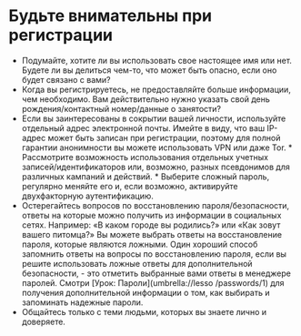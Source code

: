 [Title]: # (Будьте внимательны при регистрации)
[Order]: # (1)

# Будьте внимательны при регистрации 

* Подумайте, хотите ли вы использовать свое настоящее имя или нет. Будете ли вы делиться чем-то, что может быть опасно, если оно будет связано с вами?
* Когда вы регистрируетесь, не предоставляйте больше информации, чем необходимо. Вам действительно нужно указать свой день рождения/контактный номер/данные о занятости?
* Если вы заинтересованы в сокрытии вашей личности, используйте отдельный адрес электронной почты. Имейте в виду, что ваш IP-адрес может быть записан при регистрации, поэтому для полной гарантии анонимности вы можете использовать VPN или даже Tor. * Рассмотрите возможность использования отдельных учетных записей/идентификаторов или, возможно, разных псевдонимов для различных кампаний и действий. * Выберите сложный пароль, регулярно меняйте его и, если возможно, активируйте двухфакторную аутентификацию.
* Остерегайтесь вопросов по восстановлению пароля/безопасности, ответы на которые можно получить из информации в социальных сетях. Например: «В каком городе вы родились?» или «Как зовут вашего питомца?» Вы можете выбрать ответы на восстановление пароля, которые являются ложными. Один хороший способ запомнить ответы на вопросы по восстановлению пароля, если вы решите использовать ложные ответы для дополнительной безопасности, - это отметить выбранные вами ответы в менеджере паролей. Смотри [Урок: Пароли](umbrella://lesso
/passwords/1) для получения дополнительной информации о том, как выбирать и запоминать надежные пароли.
* Общайтесь только с теми людьми, которых вы знаете лично и доверяете.